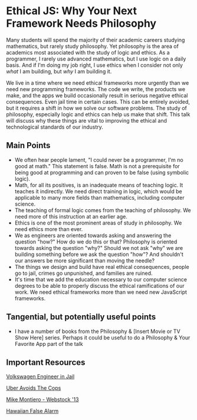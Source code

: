 # Ethical JS: Why Your Next Framework Needs Philosophy

Many students will spend the majority of their academic careers studying mathematics, but rarely study philosophy. Yet philosophy is the area of academics most associated with the study of logic and ethics. As a programmer, I rarely use advanced mathematics, but I use logic on a daily basis. And if I'm doing my job right, I use ethics when I consider not only _what_ I am building, but _why_ I am building it.

We live in a time where we need ethical frameworks more urgently than we need new programming frameworks. The code we write, the products we make, and the apps we build occasionally result in serious negative ethical consequences. Even jail time in certain cases. This can be entirely avoided, but it requires a shift in how we solve our software problems. The study of philosophy, especially logic and ethics can help us make that shift. This talk will discuss why these things are vital to improving the ethical and technological standards of our industry.

## Main Points

* We often hear people lament, "I could never be a programmer, I'm no good at math." This statement is false. Math is not a prerequisite for being good at programming and can proven to be false (using symbolic logic).
* Math, for all its positives, is an inadequate means of teaching logic. It teaches it indirectly. We need direct training in logic, which would be applicable to many more fields than mathematics, including computer science.
* The teaching of formal logic comes from the teaching of philosophy. We need more of this instruction at an earlier age.
* Ethics is one of the most prominent areas of study in philosophy. We need ethics more than ever.
* We as engineers are oriented towards asking and answering the question "how?" How do we do this or that? Philosophy is oriented towards asking the question "why?" Should we not ask "why" we are building something before we ask the question "how"? And shouldn't our answers be more significant than moving the needle?
* The things we design and build have real ethical consequences, people go to jail, crimes go unpunished, and families are ruined.
* It's time that we add the education necessary to our computer science degrees to be able to properly discuss the ethical ramifications of our work. We need ethical frameworks more than we need new JavaScript frameworks.

## Tangential, but potentially useful points

* I have a number of books from the Philosophy & [Insert Movie or TV Show Here] series. Perhaps it could be useful to do a Philosophy & Your Favorite App part of the talk

## Important Resources

[Volkswagen Engineer in Jail](https://www.nytimes.com/2017/08/25/business/volkswagen-engineer-prison-diesel-cheating.html)

[Uber Avoids The Cops](https://www.inverse.com/article/28646-uber-greyball-public-officials)

[Mike Montiero - Webstock '13](https://vimeo.com/68470326)

[Hawaiian False Alarm](https://techcrunch.com/2018/01/13/inexcusable-false-ballistic-missile-alert-in-hawaii-was-caused-by-human-error/)
